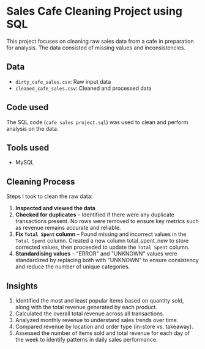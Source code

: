 # Sales Cafe Cleaning Project using SQL

This project focuses on cleaning raw sales data from a cafe in preparation for analysis. The data consisted of missing values and inconsistencies.

## Data

- `dirty_cafe_sales.csv`: Raw input data
- `cleaned_cafe_sales.csv`: Cleaned and processed data

## Code used

The SQL code (`cafe sales project.sql`) was used to clean and perform analysis on the data.

## Tools used

- MySQL 

## Cleaning Process

Steps I took to clean the raw data:

1. **Inspected and viewed the data**
2. **Checked for duplicates** – Identified if there were any duplicate transactions present. No rows were removed to ensure key metrics such as revenue remains accurate and reliable.
3. **Fix `Total Spent` column** – Found missing and incorrect values in the `Total Spent` column. Created a new column total_spent_new to store corrected values, then proceeded to update the `Total Spent` column. 
4. **Standardising values** – "ERROR" and "UNKNOWN" values were standardized by replacing both with "UNKNOWN"  to ensure consistency and reduce the number of unique categories.

   
## Insights

1. Identified the most and least popular items based on quantity sold, along with the total revenue generated by each product.
2. Calculated the overall total revenue across all transactions.
3. Analyzed monthly revenue to understand sales trends over time.
4. Compared revenue by location and order type (in-store vs. takeaway).
5. Assessed the number of items sold and total revenue for each day of the week to identify patterns in daily sales performance.

